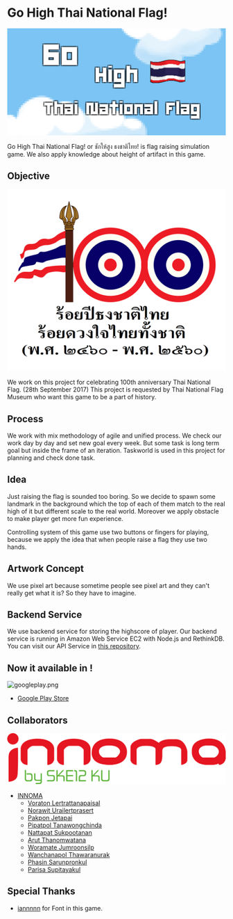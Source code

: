 # Go High Thai National Flag!

![gohighthaiflag.png](docs\Screenshot_20170218-015428.png)

Go High Thai National Flag! or ชักให้สูง ธงชาติไทย! is flag raising simulation game. We also apply knowledge about height of artifact in this game.

## Objective

![100yr.png](Assets\Sprites\100-yr.jpg)

We work on this project for celebrating 100th anniversary Thai National Flag. (28th September 2017) This project is requested by Thai National Flag Museum who want this game to be a part of history.

## Process

We work with mix methodology of agile and unified process. We check our work day by day and set new goal every week. But some task is long term goal but inside the frame of an iteration. Taskworld is used in this project for planning and check done task.

## Idea

Just raising the flag is sounded too boring. So we decide to spawn some landmark in the background which the top of each of them match to the real high of it but different scale to the real world. Moreover we apply obstacle to make player get more fun experience.

Controlling system of this game use two buttons or fingers for playing, because we apply the idea that when people raise a flag they use two hands.

## Artwork Concept

We use pixel art because sometime people see pixel art and they can't really get what it is? So they have to imagine.

## Backend Service

We use backend service for storing the highscore of player. Our backend service is running in Amazon Web Service EC2 with Node.js and RethinkDB. You can visit our API Service in [this repository](https://github.com/PNNutkung/100-thai-flag-game-api).

## Now it available in !
![googleplay.png](https://play.google.com/intl/en_us/badges/images/badge_new.png)
* [Google Play Store](https://play.google.com/store/apps/details?id=com.innoma.thaiflag)

## Collaborators
![innoma.png](Assets\Sprites\INNOMA.png)
* [INNOMA](https://www.facebook.com/innoma.software/)
  * [Voraton Lertrattanapaisal](https://github.com/ReiiYuki)
  * [Norawit Urailertprasert](https://github.com/wit543)
  * [Pakpon Jetapai](https://github.com/pakponj)
  * [Pipatpol Tanawongchinda](https://github.com/PNNutkung)
  * [Nattapat Sukpootanan](https://github.com/b5710546232)
  * [Arut Thanomwatana](https://github.com/devilmustcry)
  * [Woramate Jumroonsilp](https://github.com/WoramateJ)
  * [Wanchanapol Thawaranurak](https://github.com/PaiizZ)
  * [Phasin Sarunpronkul](https://github.com/gunhappy)
  * [Parisa Supitayakul](https://github.com/Parisa-S)

## Special Thanks
* [iannnnn](http://www.f0nt.com/release/iannnnncpu/) for Font in this game.
